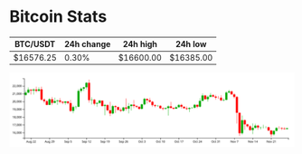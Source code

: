 # Bitcoin Stats

BTC/USDT|24h change|24h high|24h low|
|---|---|---|---|
|$16576.25|0.30%|$16600.00|$16385.00|

<img src="./chart.svg">
